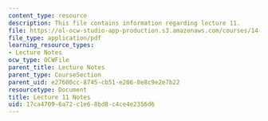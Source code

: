 ```yaml
---
content_type: resource
description: This file contains information regarding lecture 11.
file: https://ol-ocw-studio-app-production.s3.amazonaws.com/courses/14-581-international-economics-i-spring-2013/17ca47096a72c1e68bd8c4ce4e2356d6_MIT14_581S13_classnotes11.pdf
file_type: application/pdf
learning_resource_types:
- Lecture Notes
ocw_type: OCWFile
parent_title: Lecture Notes
parent_type: CourseSection
parent_uid: e27600cc-8745-cb51-e206-0e8c9e2e7b22
resourcetype: Document
title: Lecture 11 Notes
uid: 17ca4709-6a72-c1e6-8bd8-c4ce4e2356d6
---
```

